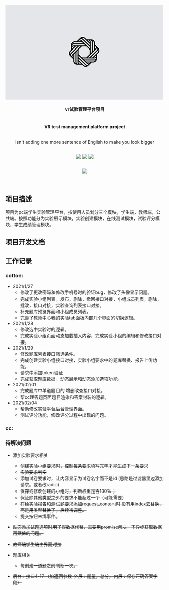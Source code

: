 <div align="center" style="display:flex;flex-direction:column;">
    <div style="width:500px;height:300px;">
    	<img src="./img/itemLogo.png">
    </div>
    <h4>vr试验管理平台项目</h4>
    <h4>VR test management platform project</h4>
    <p>Isn't adding one more sentence of English to make you look bigger</p>
    <p>
		<img src="https://img.shields.io/badge/teacher-cotton-brightgreen">
        <img src="https://img.shields.io/badge/student-cc-brightgreen">
        <img src="https://img.shields.io/badge/index-cc-brightgreen">
    </p>
    <p>
    	<img src="https://img.shields.io/badge/release-1.0.0-9fc">
    </p>
</div>
​      

## 项目描述

​	项目为pc端学生实验管理平台，按使用人员划分三个模块，学生端，教师端，公共端。按照功能分为实验展示模块，实验创建模块，在线测试模块，试验评分模块，学生成绩管理模块。

## 项目开发文档





## 工作记录

### cotton:

- 2021/1/27
  - 修改了更改密码和修改手机号时的验证bug，修改了头像显示问题。
  - 完成实验小组列表，发布，删除，撤回接口对接，小组成员列表，删除，批改，接口对接，实验查询列表接口对接。
  - 补充题库预览界面和小组成员列表。
  - 完善了教师中心我的实验tab面板内部几个界面的切换逻辑。
- 2021/1/28
  - 修改选中实验时的逻辑。
  - 完成实验小组页面动态加载插入内容，完成实验小组的编辑和修改接口对接。
- 2021/1/29
  - 修改题库列表接口筛选条件。
  - 完成创建实验小组接口对接，实验小组要求中的题库替换、报告上传功能。
  - 请求中添加token验证
  - 完成获取题库数据，动态展示和动态添加选项功能。
- 2021/02/01
  -  完成题库中单道题目的 增删改查接口对接。
  -  帮cc理答题页面题目渲染和答案封装的逻辑。
- 2021/02/04
  - 帮助修改实验平台后台管理界面。
  - 测试评分功能，修改评分过程中出现的问题。

### cc:





### 待解决问题

- 添加实验要求相关
  - ~~创建实验小组要求时，控制每条要求填写完毕才能生成下一条要求~~
  - ~~实验要求判空~~
  - 添加试卷要求时，让内容显示为试卷名字而不是id (思路是过滤器里边添加请求。或者改radio)
  - ~~保存或修改创建的小组时，判断权重是否100%；~~
  - 保证除其他类型之外的要求不能超过一个（可能需要）
  - ~~在给实验报告和测试题要求添加request_content时 没有用index去替换，而是用类型替换了，后续待调整。~~
  - 提交按钮未绑事件。
- ~~动态添加试题选项时用了假数据代替，需要用promise解决一下异步获取数据再赋值的问题。~~
- ~~教师端学生端主界面对接~~
- 题库相关
  - ~~每创建一道题之前判断一次。~~



- ~~后台：接口4-17 （加返回参数-外层：题量，总分，内层：保存正确答案字段）~~